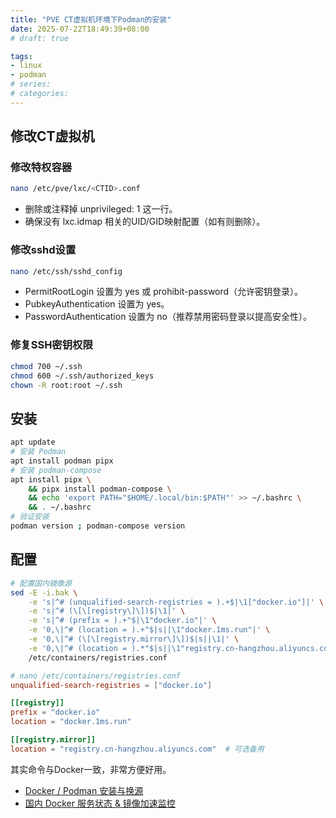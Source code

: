 ```yaml
---
title: "PVE CT虚拟机环境下Podman的安装"
date: 2025-07-22T18:49:39+08:00
# draft: true

tags:
- linux
- podman
# series:
# categories:
---
```


## 修改CT虚拟机

### 修改特权容器
```bash
nano /etc/pve/lxc/<CTID>.conf
```
- 删除或注释掉 unprivileged: 1 这一行。
- 确保没有 lxc.idmap 相关的UID/GID映射配置（如有则删除）。
### 修改sshd设置
```bash
nano /etc/ssh/sshd_config
```
- PermitRootLogin 设置为 yes 或 prohibit-password（允许密钥登录）。
- PubkeyAuthentication 设置为 yes。
- PasswordAuthentication 设置为 no（推荐禁用密码登录以提高安全性）。
### 修复SSH密钥权限
```bash
chmod 700 ~/.ssh
chmod 600 ~/.ssh/authorized_keys
chown -R root:root ~/.ssh
```

## 安装
```bash
apt update
# 安装 Podman
apt install podman pipx
# 安装 podman-compose
apt install pipx \
    && pipx install podman-compose \
    && echo 'export PATH="$HOME/.local/bin:$PATH"' >> ~/.bashrc \
    && . ~/.bashrc
# 验证安装
podman version ; podman-compose version
```

## 配置
```bash
# 配置国内镜像源
sed -E -i.bak \
    -e 's|^# (unqualified-search-registries = ).+$|\1["docker.io"]|' \
    -e 's|^# (\[\[registry\]\])$|\1|' \
    -e 's|^# (prefix = ).+"$|\1"docker.io"|' \
    -e '0,\|^# (location = ).+"$|s||\1"docker.1ms.run"|' \
    -e '0,\|^# (\[\[registry.mirror\]\])$|s||\1|' \
    -e '0,\|^# (location = ).*"$|s||\1"registry.cn-hangzhou.aliyuncs.com"|' \
    /etc/containers/registries.conf
```
```toml
# nano /etc/containers/registries.conf
unqualified-search-registries = ["docker.io"]

[[registry]]
prefix = "docker.io"
location = "docker.1ms.run"

[[registry.mirror]]
location = "registry.cn-hangzhou.aliyuncs.com"  # 可选备用
```
其实命令与Docker一致，非常方便好用。
- [Docker / Podman 安装与换源](https://wcbing.top/linux/containers/install/)
- [国内 Docker 服务状态 & 镜像加速监控](https://status.1panel.top/status/docker)